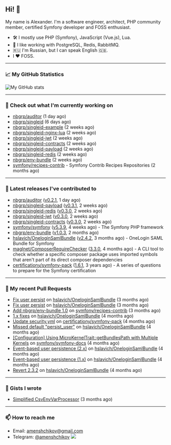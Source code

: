 ## Hi! 👋

My name is Alexander. I'm a software engineer, architect, PHP community member, certified Symfony developer and FOSS enthusiast.

* 🛠 I mostly use PHP (Symfony), JavaScript (Vue.js), Lua.
* 🧰 I like working with PostgreSQL, Redis, RabbitMQ.
* 🇷🇺 I'm Russian, but I can speak English 🇬🇧.
* I ♥ FOSS.

---

### 📈 My GitHub Statistics

![My GitHub stats](https://github-readme-stats.vercel.app/api?username=a-menshchikov&theme=calm&hide_title=true&show_icons=true)

[comment]: &lt;> (![Top Langs]&#40;https://github-readme-stats.vercel.app/api/top-langs/?username=a-menshchikov&theme=calm&hide_title=true&layout=compact&count_private=true&include_all_commits=true&langs_count=6&#41;)

---

### 👷 Check out what I'm currently working on

- [nbgrp/auditor](https://github.com/nbgrp/auditor) (1 day ago)
- [nbgrp/singleid](https://github.com/nbgrp/singleid) (6 days ago)
- [nbgrp/singleid-example](https://github.com/nbgrp/singleid-example) (2 weeks ago)
- [nbgrp/singleid-nginx-lua](https://github.com/nbgrp/singleid-nginx-lua) (2 weeks ago)
- [nbgrp/singleid-jwt](https://github.com/nbgrp/singleid-jwt) (2 weeks ago)
- [nbgrp/singleid-contracts](https://github.com/nbgrp/singleid-contracts) (2 weeks ago)
- [nbgrp/singleid-payload](https://github.com/nbgrp/singleid-payload) (2 weeks ago)
- [nbgrp/singleid-redis](https://github.com/nbgrp/singleid-redis) (2 weeks ago)
- [nbgrp/env-bundle](https://github.com/nbgrp/env-bundle) (2 weeks ago)
- [symfony/recipes-contrib](https://github.com/symfony/recipes-contrib) - Symfony Contrib Recipes Repositories (2 months ago)

---

### 🔭 Latest releases I've contributed to

- [nbgrp/auditor](https://github.com/nbgrp/auditor) ([v0.2.1](https://github.com/nbgrp/auditor/releases/tag/v0.2.1), 1 day ago)
- [nbgrp/singleid-payload](https://github.com/nbgrp/singleid-payload) ([v0.3.1](https://github.com/nbgrp/singleid-payload/releases/tag/v0.3.1), 2 weeks ago)
- [nbgrp/singleid-redis](https://github.com/nbgrp/singleid-redis) ([v0.3.0](https://github.com/nbgrp/singleid-redis/releases/tag/v0.3.0), 2 weeks ago)
- [nbgrp/singleid-jwt](https://github.com/nbgrp/singleid-jwt) ([v0.3.0](https://github.com/nbgrp/singleid-jwt/releases/tag/v0.3.0), 2 weeks ago)
- [nbgrp/singleid-contracts](https://github.com/nbgrp/singleid-contracts) ([v0.3.0](https://github.com/nbgrp/singleid-contracts/releases/tag/v0.3.0), 2 weeks ago)
- [symfony/symfony](https://github.com/symfony/symfony) ([v5.3.9](https://github.com/symfony/symfony/releases/tag/v5.3.9), 4 weeks ago) - The Symfony PHP framework
- [nbgrp/env-bundle](https://github.com/nbgrp/env-bundle) ([v1.0.3](https://github.com/nbgrp/env-bundle/releases/tag/v1.0.3), 2 months ago)
- [hslavich/OneloginSamlBundle](https://github.com/hslavich/OneloginSamlBundle) ([v2.4.2](https://github.com/hslavich/OneloginSamlBundle/releases/tag/v2.4.2), 3 months ago) - OneLogin SAML Bundle for Symfony
- [maglnet/ComposerRequireChecker](https://github.com/maglnet/ComposerRequireChecker) ([3.3.0](https://github.com/maglnet/ComposerRequireChecker/releases/tag/3.3.0), 4 months ago) - A CLI tool to check whether a specific composer package uses imported symbols that aren&#39;t part of its direct composer dependencies
- [certificationy/symfony-pack](https://github.com/certificationy/symfony-pack) ([1.6.1](https://github.com/certificationy/symfony-pack/releases/tag/1.6.1), 3 years ago) - A series of questions to prepare for the Symfony certification

---

### 🔨 My recent Pull Requests

- [Fix user persist](https://github.com/hslavich/OneloginSamlBundle/pull/180) on [hslavich/OneloginSamlBundle](https://github.com/hslavich/OneloginSamlBundle) (3 months ago)
- [Fix user persist](https://github.com/hslavich/OneloginSamlBundle/pull/179) on [hslavich/OneloginSamlBundle](https://github.com/hslavich/OneloginSamlBundle) (3 months ago)
- [Add nbgrp/env-bundle 1.0](https://github.com/symfony/recipes-contrib/pull/1177) on [symfony/recipes-contrib](https://github.com/symfony/recipes-contrib) (3 months ago)
- [1.x fixes](https://github.com/hslavich/OneloginSamlBundle/pull/177) on [hslavich/OneloginSamlBundle](https://github.com/hslavich/OneloginSamlBundle) (4 months ago)
- [Update security.yml](https://github.com/certificationy/symfony-pack/pull/91) on [certificationy/symfony-pack](https://github.com/certificationy/symfony-pack) (4 months ago)
- [Missed default &#34;persist_user&#34;](https://github.com/hslavich/OneloginSamlBundle/pull/174) on [hslavich/OneloginSamlBundle](https://github.com/hslavich/OneloginSamlBundle) (4 months ago)
- [[Configuration] Using MicroKernelTrait::getBundlesPath with Multiple Kernels](https://github.com/symfony/symfony-docs/pull/15423) on [symfony/symfony-docs](https://github.com/symfony/symfony-docs) (4 months ago)
- [Event-based user persistence (2.x)](https://github.com/hslavich/OneloginSamlBundle/pull/172) on [hslavich/OneloginSamlBundle](https://github.com/hslavich/OneloginSamlBundle) (4 months ago)
- [Event-based user persistence (1.x)](https://github.com/hslavich/OneloginSamlBundle/pull/171) on [hslavich/OneloginSamlBundle](https://github.com/hslavich/OneloginSamlBundle) (4 months ago)
- [Revert 2.3.2](https://github.com/hslavich/OneloginSamlBundle/pull/170) on [hslavich/OneloginSamlBundle](https://github.com/hslavich/OneloginSamlBundle) (4 months ago)

---

### 📓 Gists I wrote

- [Simplified CsvEnvVarProcessor](https://gist.github.com/08650c7b76154eb00c18d093e5087f0b) (3 months ago)

---

### 📫 How to reach me

- Email: [amenshchikov@gmail.com](mailto://amenshchikov@gmail.com)
- Telegram: [@amenshchikov](https://t.me/amenshchikov)
![](https://hit.yhype.me/github/profile?user_id=2580489)